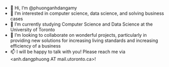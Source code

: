 - 👋 Hi, I’m @phuonganhdangamy
- 👀 I’m interested in computer science, data science, and solving business cases
- 🌱 I’m currently studying Computer Science and Data Science at the University of Toronto
- 💞️ I’m looking to collaborate on wonderful projects, particularly in providing new solutions for increasing living standards and increasing efficiency of a business
- 📫 I will be happy to talk with you! Please reach me via <anh.dangphuong AT mail.utoronto.ca>!

<!---
phuonganhdangamy/phuonganhdangamy is a ✨ special ✨ repository because its `README.md` (this file) appears on your GitHub profile.
You can click the Preview link to take a look at your changes.
--->
